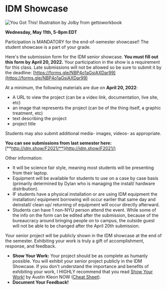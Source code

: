 # IDM Showcase

![You Got This! Illustration by Jolby from gettoworkbook](<../.gitbook/assets/GETTOWORKBOOK\_ you got this.jpg>)

**Wednesday, May 11th, 5-8pm EDT**

Participation is MANDATORY for the end-of-semester showcase!! The student showcase is a part of your grade.

Here's the submission form for the IDM senior showcase. **You must fill out this form by April 20, 2022.** Your participation in the show is a requirement for this class. Late submissions will not be allowed so be sure to submit it by the deadline: [https://forms.gle/NBP4o1aGsjAXDar99](https://forms.gle/NBP4o1aGsjAXDar99)

At a minimum, the following materials are due on **April 20, 2022**:

* A URL to view the project (can be a video link, documentation, live site, etc)&#x20;
* an image that represents the project (can be of the thing itself, a graphic treatment, etc)&#x20;
* text describing the project&#x20;
* project title

Students may also submit additional media- images, videos- as appropriate.

**You can see submissions from last semester here:** [**http://idm.show/F2021/**](http://idm.show/F2021/)

Other information:

* It will be science fair style, meaning most students will be presenting from their laptop.
* Equipment will be available for students to use on a case by case basis (primarily determined by Dylan who is managing the install/ hardware distribution).
* IF students have a physical installation or are using IDM equipment the installation/ equipment borrowing will occur earlier that same day and deinstall/ clean up/ returning of equipment will occur directly afterward.
* Students can have 1 non-NYU person attend the event. While some of the info on the form can be edited after the submission, because of the bureaucracy around bringing people on to campus, the outside guest will not be able to be changed after the April 20th submission.

Your senior project will be publicly shown in the IDM showcase at the end of the semester. Exhibiting your work is truly a gift of accomplishment, response, and feedback.

* **Show Your Work:** Your project should be as complete as humanly possible. You will exhibit your senior project publicly in the IDM Showcase. If you don't understand the importance and benefits of exhibiting your work, I HIGHLY recommend that you read [Show Your Work!](http://www.amazon.com/Show-Your-Work-Creativity-Discovered-ebook/dp/B00GU2RGGI/ref=sr\_1\_1?ie=UTF8\&qid=1420589663\&sr=8-1\&keywords=show+the+work+austin+kleon) by Austin Kleon NOW ([Cheat Sheet](https://i.gr-assets.com/images/S/compressed.photo.goodreads.com/hostedimages/1384352860i/6856374.\_SY540\_.jpg)).
* **Document Your Feedback!**
